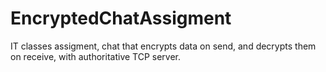 # EncryptedChatAssigment
IT classes assigment, chat that encrypts data on send, and decrypts them on receive, with authoritative TCP server.

